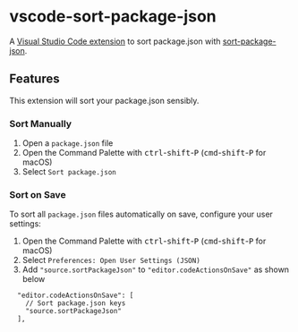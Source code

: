 # vscode-sort-package-json

A [Visual Studio Code extension][marketplace] to sort package.json with [sort-package-json].

## Features

This extension will sort your package.json sensibly.

### Sort Manually

1. Open a `package.json` file
2. Open the Command Palette with <kbd>ctrl</kbd>-<kbd>shift</kbd>-<kbd>P</kbd> (<kbd>cmd</kbd>-<kbd>shift</kbd>-<kbd>P</kbd> for macOS)
3. Select `Sort package.json`

### Sort on Save

To sort all `package.json` files automatically on save, configure your user settings:

1. Open the Command Palette with <kbd>ctrl</kbd>-<kbd>shift</kbd>-<kbd>P</kbd> (<kbd>cmd</kbd>-<kbd>shift</kbd>-<kbd>P</kbd> for macOS)
2. Select `Preferences: Open User Settings (JSON)`
3. Add `"source.sortPackageJson"` to `"editor.codeActionsOnSave"` as shown below

```json5
  "editor.codeActionsOnSave": [
    // Sort package.json keys
    "source.sortPackageJson"
  ],
```

[marketplace]: https://marketplace.visualstudio.com/items?itemName=unional.vscode-sort-package-json
[sort-package-json]: https://github.com/keithamus/sort-package-json

